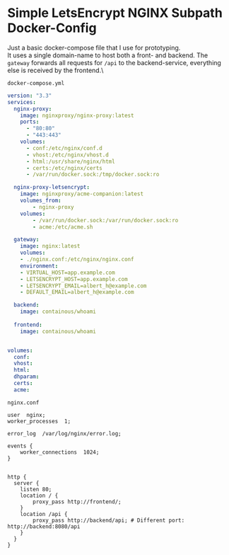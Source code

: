 # Simple LetsEncrypt NGINX Subpath Docker-Config

Just a basic docker-compose file that I use for prototyping.\
It uses a single domain-name to host both a front- and backend. The `gateway` forwards all requests for `/api` to the backend-service, everything else is received by the frontend.\

`docker-compose.yml`

```yaml
version: "3.3"
services:
  nginx-proxy:
    image: nginxproxy/nginx-proxy:latest
    ports:
      - "80:80"
      - "443:443"
    volumes:
      - conf:/etc/nginx/conf.d
      - vhost:/etc/nginx/vhost.d
      - html:/usr/share/nginx/html
      - certs:/etc/nginx/certs
      - /var/run/docker.sock:/tmp/docker.sock:ro

  nginx-proxy-letsencrypt:
    image: nginxproxy/acme-companion:latest
    volumes_from:
        - nginx-proxy
    volumes:
        - /var/run/docker.sock:/var/run/docker.sock:ro
        - acme:/etc/acme.sh

  gateway:
    image: nginx:latest
    volumes:
    - ./nginx.conf:/etc/nginx/nginx.conf
    environment:
    - VIRTUAL_HOST=app.example.com
    - LETSENCRYPT_HOST=app.example.com
    - LETSENCRYPT_EMAIL=albert_h@example.com
    - DEFAULT_EMAIL=albert_h@example.com

  backend:
    image: containous/whoami
  
  frontend:
    image: containous/whoami


volumes:
  conf:
  vhost:
  html:
  dhparam:
  certs:
  acme:
```

`nginx.conf`

```nginx
user  nginx;
worker_processes  1;

error_log  /var/log/nginx/error.log;

events {
    worker_connections  1024;
}


http {
  server {
    listen 80;
    location / {
        proxy_pass http://frontend/;
    }
    location /api {
        proxy_pass http://backend/api; # Different port: http://backend:8080/api
    }
  }
}


```
